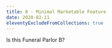 ```yaml
---
title: 8 - Minimal Marketable Feature
date: 2020-02-11
eleventyExcludeFromCollections: true
---
```


Is this Funeral Parlor B?

